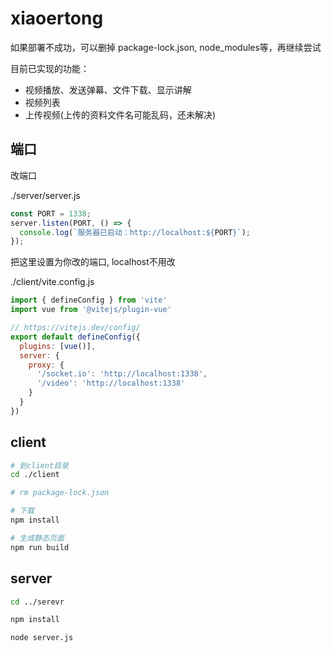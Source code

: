 # xiaoertong

如果部署不成功，可以删掉 package-lock.json, node_modules等，再继续尝试

目前已实现的功能：
- 视频播放、发送弹幕、文件下载、显示讲解
- 视频列表
- 上传视频(上传的资料文件名可能乱码，还未解决)


## 端口

改端口

./server/server.js
```js
const PORT = 1338;
server.listen(PORT, () => {
  console.log(`服务器已启动：http://localhost:${PORT}`);
});
```

把这里设置为你改的端口, localhost不用改

./client/vite.config.js
```js
import { defineConfig } from 'vite'
import vue from '@vitejs/plugin-vue'

// https://vitejs.dev/config/
export default defineConfig({
  plugins: [vue()],
  server: {
    proxy: {
      '/socket.io': 'http://localhost:1338',
      '/video': 'http://localhost:1338'
    }
  }
})

```

## client

```sh
# 到client目录
cd ./client

# rm package-lock.json

# 下载
npm install

# 生成静态页面
npm run build
```

## server

```sh
cd ../serevr

npm install 

node server.js
```